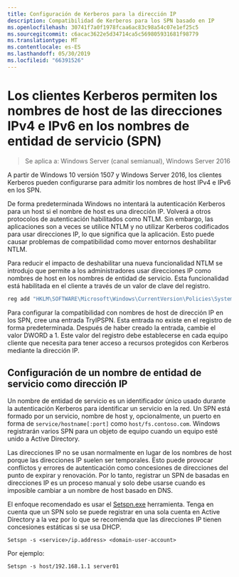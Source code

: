 ```yaml
---
title: Configuración de Kerberos para la dirección IP
description: Compatibilidad de Kerberos para los SPN basado en IP
ms.openlocfilehash: 30741f7a0f1978fcaa6ac83c98a54c07e1ef25c5
ms.sourcegitcommit: c6acac3622e5d34714ca5c569805931681f98779
ms.translationtype: MT
ms.contentlocale: es-ES
ms.lasthandoff: 05/30/2019
ms.locfileid: "66391526"
---
```

# <a name="kerberos-clients-allow-ipv4-and-ipv6-address-hostnames-in-service-principal-names-spns"></a>Los clientes Kerberos permiten los nombres de host de las direcciones IPv4 e IPv6 en los nombres de entidad de servicio (SPN)

>Se aplica a: Windows Server (canal semianual), Windows Server 2016

A partir de Windows 10 versión 1507 y Windows Server 2016, los clientes Kerberos pueden configurarse para admitir los nombres de host IPv4 e IPv6 en los SPN.

De forma predeterminada Windows no intentará la autenticación Kerberos para un host si el nombre de host es una dirección IP. Volverá a otros protocolos de autenticación habilitados como NTLM. Sin embargo, las aplicaciones son a veces se utilice NTLM y no utilizar Kerberos codificados para usar direcciones IP, lo que significa que la aplicación. Esto puede causar problemas de compatibilidad como mover entornos deshabilitar NTLM.

Para reducir el impacto de deshabilitar una nueva funcionalidad NTLM se introdujo que permite a los administradores usar direcciones IP como nombres de host en los nombres de entidad de servicio. Esta funcionalidad está habilitada en el cliente a través de un valor de clave del registro.

```cmd
reg add "HKLM\SOFTWARE\Microsoft\Windows\CurrentVersion\Policies\System\Kerberos\Parameters" /v TryIPSPN /t REG_DWORD /d 1 /f
```

Para configurar la compatibilidad con nombres de host de dirección IP en los SPN, cree una entrada TryIPSPN. Esta entrada no existe en el registro de forma predeterminada. Después de haber creado la entrada, cambie el valor DWORD a 1. Este valor del registro debe establecerse en cada equipo cliente que necesita para tener acceso a recursos protegidos con Kerberos mediante la dirección IP.

## <a name="configuring-a-service-principal-name-as-ip-address"></a>Configuración de un nombre de entidad de servicio como dirección IP

Un nombre de entidad de servicio es un identificador único usado durante la autenticación Kerberos para identificar un servicio en la red. Un SPN está formado por un servicio, nombre de host y, opcionalmente, un puerto en forma de `service/hostname[:port]` como `host/fs.contoso.com`. Windows registrarán varios SPN para un objeto de equipo cuando un equipo esté unido a Active Directory.

Las direcciones IP no se usan normalmente en lugar de los nombres de host porque las direcciones IP suelen ser temporales. Esto puede provocar conflictos y errores de autenticación como concesiones de direcciones del punto de expirar y renovación. Por lo tanto, registrar un SPN de basadas en direcciones IP es un proceso manual y solo debe usarse cuando es imposible cambiar a un nombre de host basado en DNS.

El enfoque recomendado es usar el [Setspn.exe](https://docs.microsoft.com/en-us/previous-versions/windows/it-pro/windows-server-2012-R2-and-2012/cc731241(v=ws.11)) herramienta. Tenga en cuenta que un SPN solo se puede registrar en una sola cuenta en Active Directory a la vez por lo que se recomienda que las direcciones IP tienen concesiones estáticas si se usa DHCP.

```
Setspn -s <service>/ip.address> <domain-user-account>  
```

Por ejemplo:

```
Setspn -s host/192.168.1.1 server01
```
